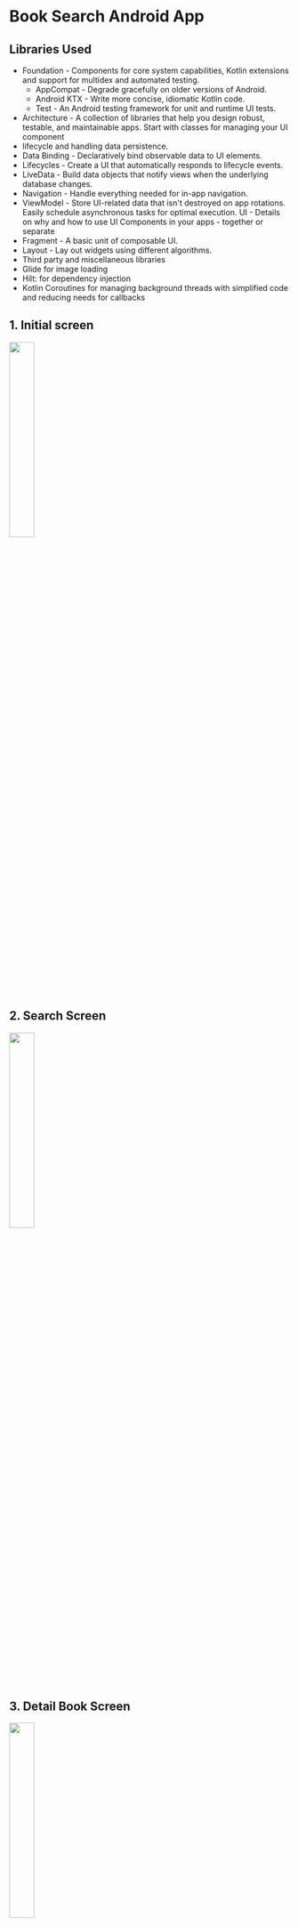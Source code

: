 # Book Search Android App

## Libraries Used
* Foundation - Components for core system capabilities, Kotlin extensions and support for multidex and automated testing.
  * AppCompat - Degrade gracefully on older versions of Android.
  * Android KTX - Write more concise, idiomatic Kotlin code.
  * Test - An Android testing framework for unit and runtime UI tests.
* Architecture - A collection of libraries that help you design robust, testable, and maintainable apps. Start with classes for managing your UI component
 * lifecycle and handling data persistence.
 * Data Binding - Declaratively bind observable data to UI elements.
 * Lifecycles - Create a UI that automatically responds to lifecycle events.
 * LiveData - Build data objects that notify views when the underlying database changes.
 * Navigation - Handle everything needed for in-app navigation.
 * ViewModel - Store UI-related data that isn't destroyed on app rotations. Easily schedule asynchronous tasks for optimal execution.
UI - Details on why and how to use UI Components in your apps - together or separate
 * Fragment - A basic unit of composable UI.
 * Layout - Lay out widgets using different algorithms.
* Third party and miscellaneous libraries
 * Glide for image loading
 * Hilt: for dependency injection
 * Kotlin Coroutines for managing background threads with simplified code and reducing needs for callbacks

## 1. Initial screen

<img src="https://user-images.githubusercontent.com/44965882/156688190-5cef2eb3-de60-4bad-8d5e-f839fe5dc937.png" width="30%" height="30%"/>

## 2. Search Screen

<img src="https://user-images.githubusercontent.com/44965882/156688226-f12e8ce9-b6e6-46b9-8018-3aa77dd38cf0.png" width="30%" height="30%"/>

## 3. Detail Book Screen

<img src="https://user-images.githubusercontent.com/44965882/156688252-7246297d-93c7-40c1-86d5-dbf16fca5559.png" width="30%" height="30%"/>
